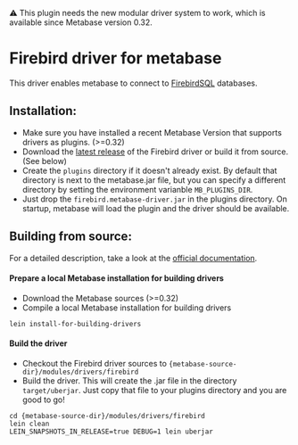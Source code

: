:warning: This plugin needs the new modular driver system to work, which is available since Metabase version 0.32.

# Firebird driver for metabase

This driver enables metabase to connect to [FirebirdSQL](https://firebirdsql.org/) databases.

## Installation:

* Make sure you have installed a recent Metabase Version that supports drivers as plugins. (>=0.32)
* Download the [latest release](https://github.com/evosec/metabase-firebird-driver/releases/latest) of the Firebird driver or build it from source. (See below)
* Create the `plugins` directory if it doesn't already exist. By default that directory is next to the metabase.jar file, but you can specify a different directory by setting the environment varianble `MB_PLUGINS_DIR`. 
* Just drop the `firebird.metabase-driver.jar` in the plugins directory. On startup, metabase will load the plugin and the driver should be available.

## Building from source:

For a detailed description, take a look at the [official documentation](https://github.com/metabase/metabase/wiki/Writing-A-Driver).

#### Prepare a local Metabase installation for building drivers

* Download the Metabase sources (>=0.32)
* Compile a local Metabase installation for building drivers
```
lein install-for-building-drivers
```

#### Build the driver

* Checkout the Firebird driver sources to `{metabase-source-dir}/modules/drivers/firebird`
* Build the driver. This will create the .jar file in the directory `target/uberjar`. Just copy that file to your plugins directory and you are good to go!
```
cd {metabase-source-dir}/modules/drivers/firebird
lein clean
LEIN_SNAPSHOTS_IN_RELEASE=true DEBUG=1 lein uberjar
```
